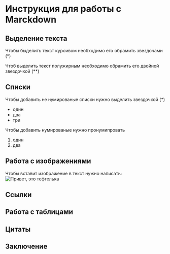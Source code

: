 # Инструкция для работы с Marckdown

## Выделение текста 

Чтобы быделить текст курсивом необходимо его обрамить звездочами (*) 

Чтоб выделить текст полужирным необходимо обрамить его двойной звездочкой (**)
## Списки

Чтобы добавить не нумированые списки нужно выделить звездочкой (*)
* один
* два 
* три

Чтобы добавить нумированые 
нужно пронумипровать
1. один
2. два

## Работа с изображениями

Чтобы вставит изображение в текст нужно написать: ![Привет, это тефтелька](channels4_profile.jpg)



## Ссылки

## Работа с таблицами 

## Цитаты

## Заключение